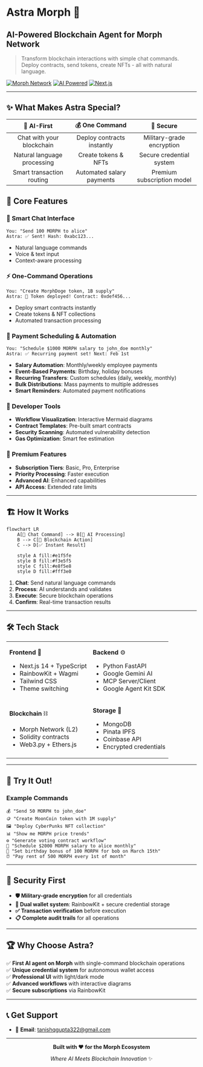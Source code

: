 # Astra Morph 🚀
## AI-Powered Blockchain Agent for Morph Network

> Transform blockchain interactions with simple chat commands. Deploy contracts, send tokens, create NFTs - all with natural language.

[![Morph Network](https://img.shields.io/badge/Morph-Network-blue)](https://morphl2.io)
[![AI Powered](https://img.shields.io/badge/AI-Gemini-green)](https://ai.google.dev)
[![Next.js](https://img.shields.io/badge/Next.js-14-black)](https://nextjs.org)

---

## ✨ What Makes Astra Special?

| 🤖 **AI-First** | 💰 **One Command** | 🔐 **Secure** |
|:---:|:---:|:---:|
| Chat with your blockchain | Deploy contracts instantly | Military-grade encryption |
| Natural language processing | Create tokens & NFTs | Secure credential system |
| Smart transaction routing | Automated salary payments | Premium subscription model |

## 🎯 Core Features

### 💬 Smart Chat Interface
```
You: "Send 100 MORPH to alice"
Astra: ✅ Sent! Hash: 0xabc123...
```
- Natural language commands
- Voice & text input
- Context-aware processing

### ⚡ One-Command Operations
```
You: "Create MorphDoge token, 1B supply"
Astra: 🚀 Token deployed! Contract: 0xdef456...
```
- Deploy smart contracts instantly
- Create tokens & NFT collections
- Automated transaction processing

### 📅 Payment Scheduling & Automation
```
You: "Schedule $1000 MORPH salary to john_doe monthly"
Astra: ✅ Recurring payment set! Next: Feb 1st
```
- **Salary Automation**: Monthly/weekly employee payments
- **Event-Based Payments**: Birthday, holiday bonuses
- **Recurring Transfers**: Custom schedules (daily, weekly, monthly)
- **Bulk Distributions**: Mass payments to multiple addresses
- **Smart Reminders**: Automated payment notifications

### 🔧 Developer Tools
- **Workflow Visualization**: Interactive Mermaid diagrams
- **Contract Templates**: Pre-built smart contracts
- **Security Scanning**: Automated vulnerability detection
- **Gas Optimization**: Smart fee estimation

### 💎 Premium Features
- **Subscription Tiers**: Basic, Pro, Enterprise
- **Priority Processing**: Faster execution
- **Advanced AI**: Enhanced capabilities
- **API Access**: Extended rate limits

---

## 🏗️ How It Works

```mermaid
flowchart LR
    A[💬 Chat Command] --> B[🤖 AI Processing]
    B --> C[🔗 Blockchain Action]
    C --> D[✅ Instant Result]
    
    style A fill:#e1f5fe
    style B fill:#f3e5f5
    style C fill:#e8f5e8
    style D fill:#fff3e0
```

1. **Chat**: Send natural language commands
2. **Process**: AI understands and validates
3. **Execute**: Secure blockchain operations
4. **Confirm**: Real-time transaction results

---

## 🛠️ Tech Stack

<table>
<tr>
<td>

**Frontend** 🎨
- Next.js 14 + TypeScript
- RainbowKit + Wagmi
- Tailwind CSS
- Theme switching

</td>
<td>

**Backend** ⚙️
- Python FastAPI
- Google Gemini AI
- MCP Server/Client
- Google Agent Kit SDK

</td>
</tr>
<tr>
<td>

**Blockchain** ⛓️
- Morph Network (L2)
- Solidity contracts
- Web3.py + Ethers.js

</td>
<td>

**Storage** 💾
- MongoDB
- Pinata IPFS
- Coinbase API
- Encrypted credentials

</td>
</tr>
</table>

---

## 🚀 Try It Out!

### Example Commands
```
💰 "Send 50 MORPH to john_doe"
🪙 "Create MoonCoin token with 1M supply"
🖼️ "Deploy CyberPunks NFT collection"
📊 "Show me MORPH price trends"
⚙️ "Generate voting contract workflow"
📅 "Schedule $2000 MORPH salary to alice monthly"
🎉 "Set birthday bonus of 100 MORPH for bob on March 15th"
⏰ "Pay rent of 500 MORPH every 1st of month"
```

---

## 🔐 Security First

- **🛡️ Military-grade encryption** for all credentials
- **🔐 Dual wallet system**: RainbowKit + secure credential storage
- **✅ Transaction verification** before execution
- **📋 Complete audit trails** for all operations

---

## 🏆 Why Choose Astra?

✅ **First AI agent on Morph** with single-command blockchain operations  
✅ **Unique credential system** for autonomous wallet access  
✅ **Professional UI** with light/dark mode  
✅ **Advanced workflows** with interactive diagrams  
✅ **Secure subscriptions** via RainbowKit  

---

## 📞 Get Support

- 📧 **Email**: tanishqgupta322@gmail.com

---

<div align="center">

**Built with ❤️ for the Morph Ecosystem**

*Where AI Meets Blockchain Innovation* ✨

</div>